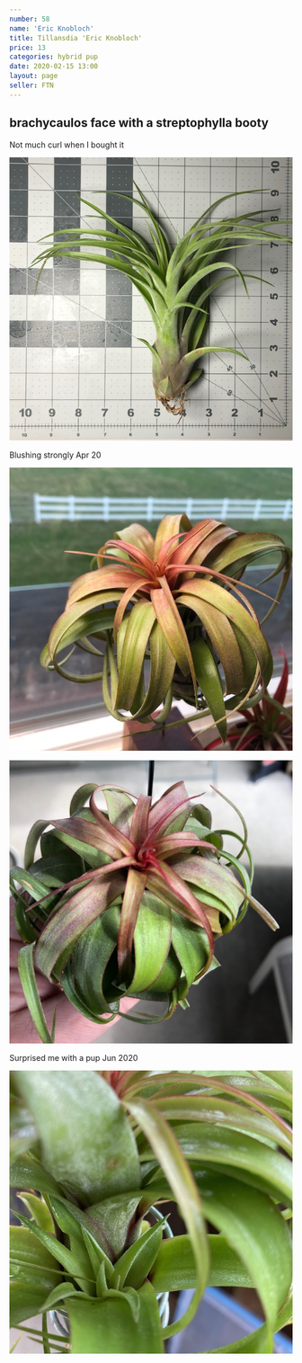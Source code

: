 ```yaml
---
number: 58
name: 'Eric Knobloch'
title: Tillansdia 'Eric Knobloch'
price: 13
categories: hybrid pup
date: 2020-02-15 13:00
layout: page
seller: FTN
---
```

## brachycaulos face with a streptophylla booty

Not much curl when I bought it

!["Tillandsia 'Eric Knobloch'"](/i/IMG_5980.jpeg "Tillandsia 'Eric Knobloch'")

Blushing strongly Apr 20

!["Tillandsia 'Eric Knobloch'"](/i/IMG_6026.jpeg "Tillandsia 'Eric Knobloch'")

!["Tillandsia 'Eric Knobloch'"](/i/IMG_6296.jpeg "Tillandsia 'Eric Knobloch'")

Surprised me with a pup Jun 2020

!["Tillandsia 'Eric Knobloch'"](/i/IMG_0027.jpeg "Tillandsia 'Eric Knobloch'")
